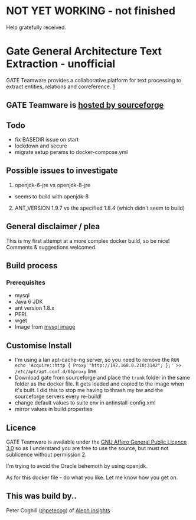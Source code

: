 # NOT YET WORKING - not finished

Help gratefully received.

# Gate General Architecture Text Extraction - unofficial

GATE Teamware provides a collaborative platform for text processing to extract entities, relations and correference. [1]

## GATE Teamware is [hosted by sourceforge](https://sourceforge.net/p/gate/code/HEAD/tree/teamware/trunk/)

## Todo

- fix BASEDIR issue on start
- lockdown and secure
- migrate setup perams to docker-compose.yml

## Possible issues to investigate

1. openjdk-6-jre vs openjdk-8-jre

  - seems to build with openjdk-8

2. ANT_VERSION 1.9.7 vs the specified 1.8.4 (which didn't seem to build)

## General disclaimer / plea

This is my first attempt at a more complex docker build, so be nice! Comments & suggestions welcomed.

## Build process

### Prerequisites

- mysql
- Java 6 JDK
- ant version 1.8.x
- PERL
- wget
- Image from [mysql image](https://hub.docker.com/_/mysql/)

## Customise Install

- I'm using a lan apt-cache-ng server, so you need to remove the `RUN echo 'Acquire::http { Proxy "http://192.168.0.210:3142"; };' >> /etc/apt/apt.conf.d/01proxy` line
- Download gate from sourceforge and place the `trunk` folder in the same folder as the docker file. It gets loaded and copied to the image when it's built. I did this to stop me having to thrash my bw and the sourceforge servers every re-build!
- change default values to suite env in antinstall-config.xml
- mirror values in build.properties

## Licence

GATE Teamware is available under the [GNU Affero General Public Licence 3.0](http://www.gnu.org/licenses/agpl-3.0.html) so as I understand you are free to use the source, but must not sublicence without permission [2].

I'm trying to avoid the Oracle behemoth by using openjdk.

As for this docker file - do what you like. Let me know how you get on.

## This was build by..

Peter Coghill ([@petecog](https://twitter.com/petecog)) of [Aleph Insights](www.alephinsights.com)

[1]: https://gate.ac.uk/teamware/
[2]: https://tldrlegal.com/license/gnu-general-public-license-v3-(gpl-3)
